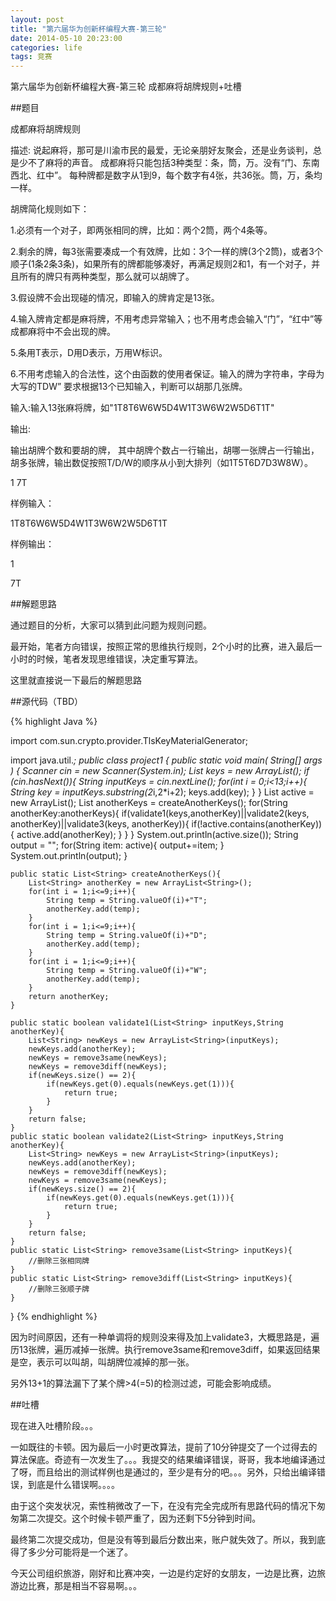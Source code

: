 ```yaml
---
layout: post
title: "第六届华为创新杯编程大赛-第三轮"
date: 2014-05-10 20:23:00
categories: life
tags: 竞赛
---
```


第六届华为创新杯编程大赛-第三轮 成都麻将胡牌规则+吐槽

##题目

成都麻将胡牌规则

描述: 说起麻将，那可是川渝市民的最爱，无论亲朋好友聚会，还是业务谈判，总是少不了麻将的声音。 成都麻将只能包括3种类型：条，筒，万。没有“门、东南西北、红中”。 每种牌都是数字从1到9，每个数字有4张，共36张。筒，万，条均一样。 

胡牌简化规则如下： 

1.必须有一个对子，即两张相同的牌，比如：两个2筒，两个4条等。 

2.剩余的牌，每3张需要凑成一个有效牌，比如：3个一样的牌(3个2筒)，或者3个顺子(1条2条3条)，如果所有的牌都能够凑好，再满足规则2和1，有一个对子，并且所有的牌只有两种类型，那么就可以胡牌了。 

3.假设牌不会出现碰的情况，即输入的牌肯定是13张。 

4.输入牌肯定都是麻将牌，不用考虑异常输入；也不用考虑会输入“门”，“红中”等成都麻将中不会出现的牌。

5.条用T表示，D用D表示，万用W标识。 

6.不用考虑输入的合法性，这个由函数的使用者保证。输入的牌为字符串，字母为大写的TDW” 要求根据13个已知输入，判断可以胡那几张牌。

输入:输入13张麻将牌，如"1T8T6W6W5D4W1T3W6W2W5D6T1T"

输出:

输出胡牌个数和要胡的牌， 其中胡牌个数占一行输出，胡哪一张牌占一行输出， 胡多张牌，输出数促按照T/D/W的顺序从小到大排列（如1T5T6D7D3W8W）。

1 7T

样例输入：

1T8T6W6W5D4W1T3W6W2W5D6T1T

样例输出：

1

7T


##解题思路

通过题目的分析，大家可以猜到此问题为规则问题。

最开始，笔者方向错误，按照正常的思维执行规则，2个小时的比赛，进入最后一小时的时候，笔者发现思维错误，决定重写算法。

这里就直接说一下最后的解题思路

##源代码（TBD）

{% highlight Java %}

import com.sun.crypto.provider.TlsKeyMaterialGenerator;

import java.util.*;
public class project1 {
    public static void main( String[] args ) {
        Scanner cin = new Scanner(System.in);
        List<String> keys = new ArrayList<String>();
        if (cin.hasNext()){
            String inputKeys = cin.nextLine();
            for(int i = 0;i<13;i++){
                String key = inputKeys.substring(2*i,2*i+2);
                keys.add(key);
            }
        }
        List<String> active = new ArrayList<String>();
        List<String> anotherKeys = createAnotherKeys();
        for(String anotherKey:anotherKeys){
            if(validate1(keys,anotherKey)||validate2(keys, anotherKey)||validate3(keys, anotherKey)){
                if(!active.contains(anotherKey)){
                    active.add(anotherKey);
                }
            }
        }
        System.out.println(active.size());
        String output = "";
        for(String item: active){
            output+=item;
        }
        System.out.println(output);
    }

    public static List<String> createAnotherKeys(){
        List<String> anotherKey = new ArrayList<String>();
        for(int i = 1;i<=9;i++){
            String temp = String.valueOf(i)+"T";
            anotherKey.add(temp);
        }
        for(int i = 1;i<=9;i++){
            String temp = String.valueOf(i)+"D";
            anotherKey.add(temp);
        }
        for(int i = 1;i<=9;i++){
            String temp = String.valueOf(i)+"W";
            anotherKey.add(temp);
        }
        return anotherKey;
    }

    public static boolean validate1(List<String> inputKeys,String anotherKey){
        List<String> newKeys = new ArrayList<String>(inputKeys);
        newKeys.add(anotherKey);
        newKeys = remove3same(newKeys);
        newKeys = remove3diff(newKeys);
        if(newKeys.size() == 2){
            if(newKeys.get(0).equals(newKeys.get(1))){
                return true;
            }
        }
        return false;
    } 
    public static boolean validate2(List<String> inputKeys,String anotherKey){
        List<String> newKeys = new ArrayList<String>(inputKeys);
        newKeys.add(anotherKey);
        newKeys = remove3diff(newKeys);
        newKeys = remove3same(newKeys);
        if(newKeys.size() == 2){
            if(newKeys.get(0).equals(newKeys.get(1))){
                return true;
            }
        }
        return false;
    }
    public static List<String> remove3same(List<String> inputKeys){
        //删除三张相同牌
    }
    public static List<String> remove3diff(List<String> inputKeys){
        //删除三张顺子牌
    }
}
{% endhighlight %}

因为时间原因，还有一种单调将的规则没来得及加上validate3，大概思路是，遍历13张牌，遍历减掉一张牌。执行remove3same和remove3diff，如果返回结果是空，表示可以叫胡，叫胡牌位减掉的那一张。

另外13+1的算法漏下了某个牌>4(=5)的检测过滤，可能会影响成绩。

##吐槽

现在进入吐槽阶段。。。

一如既往的卡顿。因为最后一小时更改算法，提前了10分钟提交了一个过得去的算法保底。奇迹有一次发生了。。。我提交的结果编译错误，哥哥，我本地编译通过了呀，而且给出的测试样例也是通过的，至少是有分的吧。。。另外，只给出编译错误，到底是什么错误啊。。。。

由于这个突发状况，索性稍微改了一下，在没有完全完成所有思路代码的情况下匆匆第二次提交。这个时候卡顿严重了，因为还剩下5分钟到时间。

最终第二次提交成功，但是没有等到最后分数出来，账户就失效了。所以，我到底得了多少分可能将是一个迷了。


今天公司组织旅游，刚好和比赛冲突，一边是约定好的女朋友，一边是比赛，边旅游边比赛，那是相当不容易啊。。。